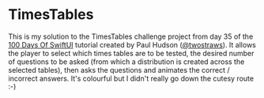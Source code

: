 # TimesTables

This is my solution to the TimesTables challenge project from day 35 of the [100 Days Of SwiftUI](https://www.hackingwithswift.com/100/swiftui/) tutorial created by Paul Hudson ([@twostraws](https://github.com/twostraws)). It allows the player to select which times tables are to be tested, the desired number of questions to be asked (from which a distribution is created across the selected tables), then asks the questions and animates the correct / incorrect answers. It's colourful but I didn't really go down the cutesy route :-)
